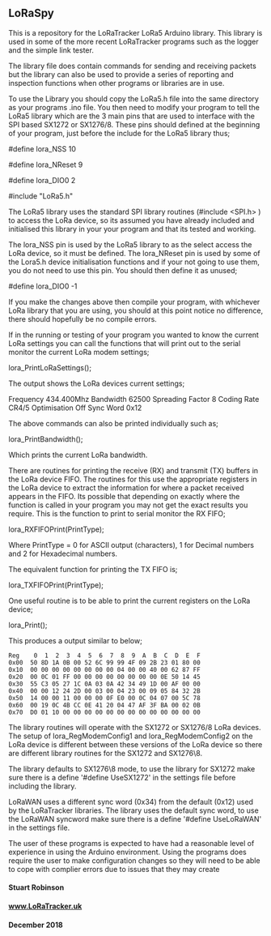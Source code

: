 ## LoRaSpy

This is a repository for the LoRaTracker LoRa5 Arduino library. This library is used in some of the more recent LoRaTracker programs such as the logger and the simple link tester. 

The library file does contain commands for sending and receiving packets but the library can also be used to provide a series of reporting and inspection functions when other programs or libraries are in use. 

To use the Library you should copy the LoRa5.h file into the same directory as your programs .ino file. You then need to modify your program to tell the LoRa5 library which are the 3 main pins that are used to interface with the SPI based SX1272 or SX1276/8. These pins should defined at the beginning of your program, just before the include for the LoRa5 library thus;

\#define lora_NSS 10

\#define lora_NReset 9

\#define lora_DIO0 2

\#include "LoRa5.h" 

The LoRa5 library uses the standard SPI library routines (#include <SPI.h> ) to access the LoRa device, so its assumed you have already included and initialised this library in your your program and that its tested and working.

The lora\_NSS pin is used by the LoRa5 library to as the select access the LoRa device, so it must be defined. The lora_NReset pin is used by some of the Lora5.h device initialisation functions and if your not going to use them, you do not need to use this pin. You should then define it as unused;

\#define lora_DIO0 -1 

If you make the changes above then compile your program, with whichever LoRa library that you are using, you should at this point notice no difference, there should hopefully be no compile errors. 

If in the running or testing of your program you wanted to know the current LoRa settings you can call the functions that will print out to the serial monitor the current LoRa modem settings;

lora_PrintLoRaSettings();

The output shows the LoRa devices current settings;

Frequency 434.400Mhz
Bandwidth 62500
Spreading Factor 8
Coding Rate CR4/5
Optimisation Off
Sync Word 0x12

The above commands can also be printed individually such as;

lora_PrintBandwidth();

Which prints the current LoRa bandwidth. 

There are routines for printing the receive (RX) and transmit (TX) buffers in the LoRa device FIFO. The routines for this use the appropriate registers in the LoRa device to extract the information for where a packet received appears in the FIFO. Its possible that depending on exactly where the function is called in your program you may not get the exact results you require. This is the function to print to serial monitor the RX FIFO;

lora_RXFIFOPrint(PrintType);  

Where PrintType = 0 for ASCII output (characters), 1 for Decimal numbers and 2 for Hexadecimal numbers. 

The equivalent function for printing the TX FIFO is;

lora_TXFIFOPrint(PrintType);

One useful routine is to be able to print the current registers on the LoRa device;

lora_Print();

This produces a output similar to below;

    Reg    0  1  2  3  4  5  6  7  8  9  A  B  C  D  E  F
    0x00  50 8D 1A 0B 00 52 6C 99 99 4F 09 2B 23 01 80 00 
    0x10  00 00 00 00 00 00 00 00 04 00 00 40 00 62 87 FF 
    0x20  00 0C 01 FF 00 00 00 00 00 00 00 00 0E 50 14 45 
    0x30  55 C3 05 27 1C 0A 03 0A 42 34 49 1D 00 AF 00 00 
    0x40  00 00 12 24 2D 00 03 00 04 23 00 09 05 84 32 2B 
    0x50  14 00 00 11 00 00 00 0F E0 00 0C 04 07 00 5C 78 
    0x60  00 19 0C 4B CC 0E 41 20 04 47 AF 3F BA 00 02 0B 
    0x70  D0 01 10 00 00 00 00 00 00 00 00 00 00 00 00 00 


The library routines will operate with the SX1272 or SX1276/8 LoRa devices. The setup of lora_RegModemConfig1 and lora_RegModemConfig2 on the LoRa device is different between these versions of the LoRa device so there are different library routines for the SX1272 and SX1276\8.

The library defaults to SX1276\8 mode, to use the library for SX1272 make sure there is a define '#define UseSX1272' in the settings file before including the library.
 
LoRaWAN uses a different sync word (0x34) from the default (0x12) used by the LoRaTracker libraries. The library uses the default sync word, to use the LoRaWAN syncword make sure there is a define '#define UseLoRaWAN' in the settings file. 

The user of these programs is expected to have had a reasonable level of experience in using the Arduino environment. Using the programs does require the user to make configuration changes so they will need to be able to cope with complier errors due to issues that they may create


#### Stuart Robinson
#### www.LoRaTracker.uk
#### December 2018

  